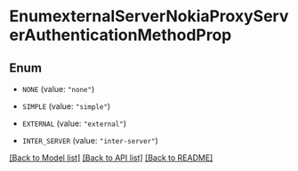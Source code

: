 # EnumexternalServerNokiaProxyServerAuthenticationMethodProp

## Enum


* `NONE` (value: `"none"`)

* `SIMPLE` (value: `"simple"`)

* `EXTERNAL` (value: `"external"`)

* `INTER_SERVER` (value: `"inter-server"`)


[[Back to Model list]](../README.md#documentation-for-models) [[Back to API list]](../README.md#documentation-for-api-endpoints) [[Back to README]](../README.md)


